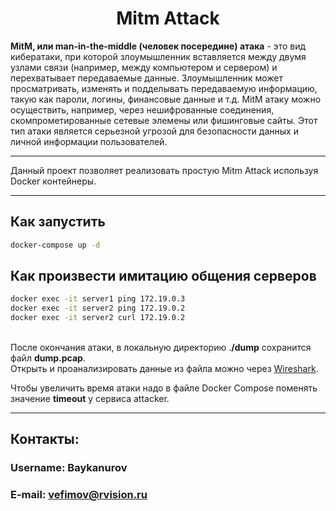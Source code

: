 <h1 align="center">
Mitm Attack
</h1>

**MitM, или man-in-the-middle (человек посередине) атака** - это вид кибератаки, при которой злоумышленник вставляется между двумя узлами связи (например, между компьютером и сервером) и перехватывает передаваемые данные. Злоумышленник может просматривать, изменять и подделывать передаваемую информацию, такую как пароли, логины, финансовые данные и т.д. MitM атаку можно осуществить, например, через нешифрованные соединения, скомпрометированные сетевые элемены или фишинговые сайты. Этот тип атаки является серьезной угрозой для безопасности данных и личной информации пользователей.

---

Данный проект позволяет реализовать простую Mitm Attack используя Docker контейнеры.

---
## Как запустить
```bash
docker-compose up -d
```

## Как произвести имитацию общения серверов
```bash
docker exec -it server1 ping 172.19.0.3
docker exec -it server2 ping 172.19.0.2
docker exec -it server2 curl 172.19.0.2
```
\
После окончания атаки, в локальную директорию .**/dump** сохранится файл **dump.pcap**.  
Открыть и проанализировать данные из файла можно через [Wireshark](https://www.wireshark.org/).  

Чтобы увеличить время атаки надо в файле Docker Compose поменять значение **timeout** у сервиса attacker.

___
## Контакты:
### Username: Baykanurov
### E-mail: vefimov@rvision.ru



